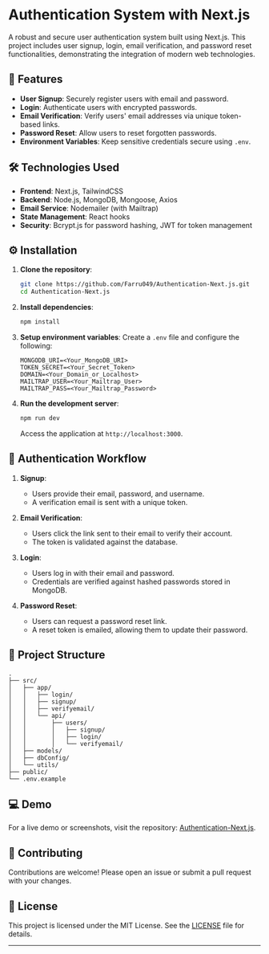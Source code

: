 
# Authentication System with Next.js

A robust and secure user authentication system built using Next.js. This project includes user signup, login, email verification, and password reset functionalities, demonstrating the integration of modern web technologies.

## 🚀 Features

- **User Signup**: Securely register users with email and password.
- **Login**: Authenticate users with encrypted passwords.
- **Email Verification**: Verify users' email addresses via unique token-based links.
- **Password Reset**: Allow users to reset forgotten passwords.
- **Environment Variables**: Keep sensitive credentials secure using `.env`.

## 🛠️ Technologies Used

- **Frontend**: Next.js, TailwindCSS
- **Backend**: Node.js, MongoDB, Mongoose, Axios
- **Email Service**: Nodemailer (with Mailtrap)
- **State Management**: React hooks
- **Security**: Bcrypt.js for password hashing, JWT for token management

## ⚙️ Installation

1. **Clone the repository**:
   ```bash
   git clone https://github.com/Farru049/Authentication-Next.js.git
   cd Authentication-Next.js
   ```

2. **Install dependencies**:
   ```bash
   npm install
   ```

3. **Setup environment variables**:
   Create a `.env` file and configure the following:
   ```
   MONGODB_URI=<Your_MongoDB_URI>
   TOKEN_SECRET=<Your_Secret_Token>
   DOMAIN=<Your_Domain_or_Localhost>
   MAILTRAP_USER=<Your_Mailtrap_User>
   MAILTRAP_PASS=<Your_Mailtrap_Password>
   ```

4. **Run the development server**:
   ```bash
   npm run dev
   ```

   Access the application at `http://localhost:3000`.

## 🔑 Authentication Workflow

1. **Signup**:
   - Users provide their email, password, and username.
   - A verification email is sent with a unique token.

2. **Email Verification**:
   - Users click the link sent to their email to verify their account.
   - The token is validated against the database.

3. **Login**:
   - Users log in with their email and password.
   - Credentials are verified against hashed passwords stored in MongoDB.

4. **Password Reset**:
   - Users can request a password reset link.
   - A reset token is emailed, allowing them to update their password.

## 📁 Project Structure

```
.
├── src/
│   ├── app/
│   │   ├── login/
│   │   ├── signup/
│   │   ├── verifyemail/
│   │   └── api/
│   │       ├── users/
│   │       │   ├── signup/
│   │       │   ├── login/
│   │       │   └── verifyemail/
│   ├── models/
│   ├── dbConfig/
│   └── utils/
├── public/
└── .env.example
```

## 💻 Demo

For a live demo or screenshots, visit the repository: [Authentication-Next.js](https://github.com/Farru049/Authentication-Next.js).

## 🤝 Contributing

Contributions are welcome! Please open an issue or submit a pull request with your changes.

## 📜 License

This project is licensed under the MIT License. See the [LICENSE](LICENSE) file for details.

---

